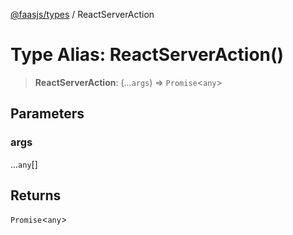 [@faasjs/types](../README.md) / ReactServerAction

# Type Alias: ReactServerAction()

> **ReactServerAction**: (...`args`) => `Promise`\<`any`\>

## Parameters

### args

...`any`[]

## Returns

`Promise`\<`any`\>
